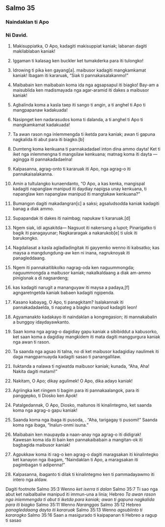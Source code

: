 Salmo 35
--------

### Naindaklan ti Apo

### Ni David.

1. Makisuppiatka, O Apo, kadagiti makisuppiat kaniak;
   labanan dagiti makilablaban kaniak!
2. Iggaman ti kalasag ken buckler
   ket tumakderka para iti tulongko!
3. Idrowing ti pika ken gayang[a].
   maibusor kadagiti mangkamkamat kaniak!
   Ibagam iti kararuak, “Siak ti pannakaisalakanmo!”

4. Maibabain ken maibabain koma ida
   nga agsapsapul iti biagko! Bay-am a maisublida ken madismayada
   nga agar-aramid iti dakes a maibusor kaniak!
5. Agbalinda koma a kasla taep iti sango ti angin, a ti anghel ti Apo ti mangpapanaw kadakuada!
6. Nasipnget ken nadarasudos koma ti dalanda, a ti anghel ti Apo ti mangkamkamat kadakuada!

7. Ta awan rason nga inlemmengda ti iketda para kaniak;
   awan ti gapuna nagkalida iti abut para iti biagko.[b]
8. Dumteng koma kenkuana ti pannakadadael inton dina ammo dayta!
   Ket ti iket nga inlemmengna ti mangsilaw kenkuana;
   matnag koma iti dayta —agingga iti pannakadadaelna!

9. Kalpasanna, agrag-onto ti kararuak iti Apo, nga agrag-o iti pannakaisalakanna.
10. Amin a tultulangko kunaendanto, “O Apo, a kas kenka, mangispal kadagiti napanglaw
    manipud iti daydiay napigsa unay kenkuana, ti napanglaw ken napanglaw manipud iti mangtakaw kenkuana?”

11. Bumangon dagiti makadangran[c] a saksi;
    agsaludsodda kaniak kadagiti banag a diak ammo.
12. Supapandak iti dakes iti naimbag;
    napukaw ti kararuak.[d]
13. Ngem siak, idi agsakitda—
    Nagsuot iti nakersang a lupot;
    Pinarigatko ti bagik iti panagayunar;
    Nagkararagak a nakarukob[e] ti ulok iti barukongko.
14. Nagdaliasat a kasla agladladingitak iti gayyemko wenno iti kabsatko;
    kas maysa a mangdungdung-aw ken ni inana, nagruknoyak iti panagleddaang.

15. Ngem iti pannakaitibkolko nagrag-oda ken naguummongda;
    naguummongda a maibusor kaniak; nakalkaldaang a diak am-ammo
    pinigisnak a di nagsardeng;
16. kas kadagiti narugit a mananguyaw iti maysa a padaya,[f]
    agngaretngetda kaniak babaen kadagiti ngipenda.

17. Kasano kabayag, O Apo, ti panagkitam?
    Isalakannak iti pannakadadaelda, ti napateg a biagko manipud kadagiti leon!
18. Agyamanakto kadakayo iti naindaklan a kongregasion;
    iti mannakabalin a bunggoy idaydayawkanto.

19. Saan koma nga agrag-o dagidiay gapu kaniak
    a sibibiddut a kabusorko, ket saan koma a dagidiay mangkidem iti mata dagiti manggurgura kaniak nga awan ti rason.
20. Ta saanda nga agsao iti talna, no di ket maibusor kadagidiay naulimek iti daga
    mangparnuayda kadagiti sasao ti panangallilaw.
21. Iluktanda a nalawa ti ngiwatda maibusor kaniak;
    kunada, “Aha, Aha!
    Nakita dagiti matami!”

22. Nakitam, O Apo; dikay agulimek!
    O Apo, dika adayo kaniak!
23. Agriingka ket riingem ti bagim para iti pannakaalangok, para iti panggepko, ti Diosko ken Apok!
24. Patalgedannak, O Apo, Diosko, maitunos iti kinalintegmo, ket saanda koma nga agrag-o gapu kaniak!
25. Saanda koma nga ibaga iti pusoda, .
    “Aha, tarigagay ti pusomi!”
    Saanda koma nga ibaga, “Inalun-onmi isuna.”

26. Maibabain ken maupayda a naan-anay
    nga agrag-o iti didigrak! Kawesan koma ida iti bain ken pannakaibabain
    a mangitan-ok iti bagbagida maibusor kaniak!

27. Agpukkaw koma iti rag-o ken agrag-o dagiti maragsakan iti kinalintegko
    ket kanayon nga ibagam, “Naindaklan ti Apo, a maragsakan iti pagimbagan ti adipenna!”
28. Kalpasanna, ibaganto ti dilak ti kinalintegmo
    ken ti pammadayawmo iti intero nga aldaw.

Dagiti footnote
Salmo 35:3 Wenno *ket iserra ti dalan*
Salmo 35:7 Ti sao nga abut ket naibalbaliw manipud iti immun-una a linia; Hebreo *Ta awan rason nga inlemmengda ti abut ti iketda para kaniak; awan ti gapuna nagkalida para iti biagko*
Salmo 35:11 Wenno *Naranggas*
Salmo 35:12 Hebreo *panagleddaang dayta iti kararuak*
Salmo 35:13 Wenno *agsublinto ti kararagko*
Salmo 35:16 Saan a masigurado ti kaipapanan ti Hebreo a ragup ti sasao